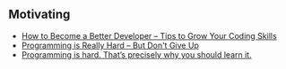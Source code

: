 ## Motivating

- [How to Become a Better Developer – Tips to Grow Your Coding Skills](https://www.freecodecamp.org/news/how-to-become-a-better-developer/)
- [Programming is Really Hard – But Don't Give Up](https://www.freecodecamp.org/news/how-to-get-better-at-programming-even-when-its-hard/amp/)
- [Programming is hard. That’s precisely why you should learn it.](https://www.freecodecamp.org/news/make-your-hobby-harder-programming-is-difficult-thats-why-you-should-learn-it-e4627aee41a1/)
